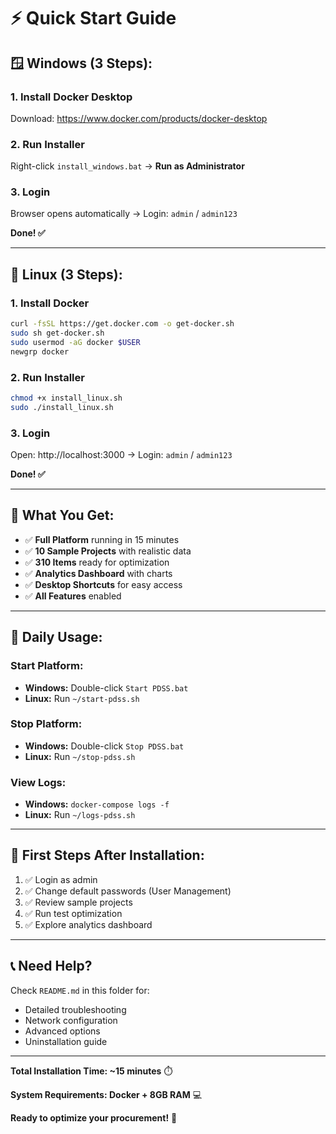 # ⚡ **Quick Start Guide**

## 🪟 **Windows (3 Steps):**

### **1. Install Docker Desktop**
Download: https://www.docker.com/products/docker-desktop

### **2. Run Installer**
Right-click `install_windows.bat` → **Run as Administrator**

### **3. Login**
Browser opens automatically → Login: `admin` / `admin123`

**Done! ✅**

---

## 🐧 **Linux (3 Steps):**

### **1. Install Docker**
```bash
curl -fsSL https://get.docker.com -o get-docker.sh
sudo sh get-docker.sh
sudo usermod -aG docker $USER
newgrp docker
```

### **2. Run Installer**
```bash
chmod +x install_linux.sh
sudo ./install_linux.sh
```

### **3. Login**
Open: http://localhost:3000 → Login: `admin` / `admin123`

**Done! ✅**

---

## 🎯 **What You Get:**

- ✅ **Full Platform** running in 15 minutes
- ✅ **10 Sample Projects** with realistic data
- ✅ **310 Items** ready for optimization
- ✅ **Analytics Dashboard** with charts
- ✅ **Desktop Shortcuts** for easy access
- ✅ **All Features** enabled

---

## 🚀 **Daily Usage:**

### **Start Platform:**
- **Windows:** Double-click `Start PDSS.bat`
- **Linux:** Run `~/start-pdss.sh`

### **Stop Platform:**
- **Windows:** Double-click `Stop PDSS.bat`
- **Linux:** Run `~/stop-pdss.sh`

### **View Logs:**
- **Windows:** `docker-compose logs -f`
- **Linux:** Run `~/logs-pdss.sh`

---

## 🔐 **First Steps After Installation:**

1. ✅ Login as admin
2. ✅ Change default passwords (User Management)
3. ✅ Review sample projects
4. ✅ Run test optimization
5. ✅ Explore analytics dashboard

---

## 📞 **Need Help?**

Check `README.md` in this folder for:
- Detailed troubleshooting
- Network configuration
- Advanced options
- Uninstallation guide

---

**Total Installation Time: ~15 minutes** ⏱️

**System Requirements: Docker + 8GB RAM** 💻

**Ready to optimize your procurement!** 🎉

